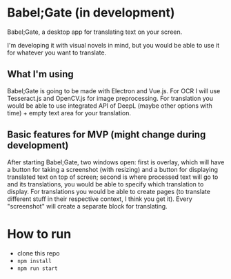 # Babel;Gate (in development)

Babel;Gate, a desktop app for translating text on your screen.

I'm developing it with visual novels in mind, but you would be able to use it for whatever you want to translate.

## What I'm using

Babel;Gate is going to be made with Electron and Vue.js. For OCR I will use Tesseract.js and OpenCV.js for image preprocessing.
For translation you would be able to use integrated API of DeepL (maybe other options with time) + empty text area for your translation.

## Basic features for MVP (might change during development)

After starting Babel;Gate, two windows open: first is overlay, which will have a button for taking a screenshot (with resizing) and a button for displaying translated text on top of screen; second is where processed text will go to and its translations, you would be able to specify which translation to display. For translations you would be able to create pages (to translate different stuff in their respective context, I think you get it). Every "screenshot" will create a separate block for translating.

# How to run

- clone this repo
- `npm install`
- `npm run start`

